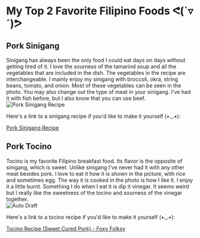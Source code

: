 # My Top 2 Favorite Filipino Foods ᕙ(`▿´)ᕗ
## Pork Sinigang
Sinigang has always been the only food I could eat days on days without getting tired of it. I love the sourness of the tamarind soup and all the vegetables that are included in the dish. The vegetables in the recipe are interchangeable. I mainly enjoy my sinigang with broccoli, okra, string beans, tomato, and onion. Most of these vegetables can be seen in the photo. You may also change out the type of meat in your sinigang. I've had it with fish before, but I also know that you can use beef.  
![Pork Sinigang Recipe](https://panlasangpinoy.com/wp-content/uploads/2018/11/Pork-Sinigang-Recipe-500x500.jpg)

Here's a link to a sinigang recipe if you'd like to make it yourself (•◡•):

[Pork Sinigang Recipe](https://panlasangpinoy.com/pork-sinigang-na-baboy-recipe/#recipe)
## Pork Tocino
Tocino is my favorite Filipino breakfast food. Its flavor is the opposite of sinigang, which is sweet. Unlike sinigang I've never had it with any other meat besides pork. I love to eat it how it is shown in the picture, with rice and sometimes egg. The way it is cooked in the photo is how I like it. I enjoy it a little burnt. Something I do when I eat it is dip it vinegar. It seems weird but I really like the sweetness of the tocino and sourness of the vinegar together.  
![Auto Draft](https://ayellowbowl.com/wp-content/uploads/2020/02/IMG_5523.jpg)

Here's a link to a tocino recipe if you'd like to make it yourself (•◡•):

[Tocino Recipe (Sweet Cured Pork) - Foxy Folksy](https://www.foxyfolksy.com/tocino-recipe-sweet-cured-pork/)

